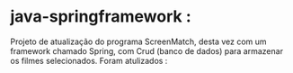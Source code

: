 # java-springframework :
Projeto de atualização do programa ScreenMatch, desta vez com um framework chamado Spring, com Crud (banco de dados) para armazenar os filmes selecionados.
Foram atulizados :

<link rel="stylesheet" href="https://cdn.jsdelivr.net/gh/devicons/devicon@v2.15.1/devicon.min.css">
          
